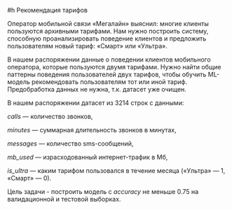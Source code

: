 #h Рекомендация тарифов

Оператор мобильной связи «Мегалайн» выяснил: многие клиенты пользуются архивными тарифами. 
Нам нужно построить систему, способную проанализировать поведение клиентов и предложить пользователям новый тариф: «Смарт» или «Ультра».

В нашем распоряжении данные о поведении клиентов мобильного оператора, которые пользуются двумя тарифами.
Нужно найти общие паттерны поведения пользователей двух тарифов, чтобы обучить ML-модель рекомендовать пользователям тот или иной тариф. 
Предобработка данных не нужна, т.к. датасет уже очищен.

В нашем распоряжении датасет из 3214 строк с данными:

*сalls* — количество звонков,

*minutes* — суммарная длительность звонков в минутах,

*messages* — количество sms-сообщений,

*mb_used* — израсходованный интернет-трафик в Мб,

*is_ultra* — каким тарифом пользовался в течение месяца («Ультра» — 1, «Смарт» — 0).

Цель задачи - построить модель с *accuracy* не меньше 0.75 на валидационной и тестовой выборках.
